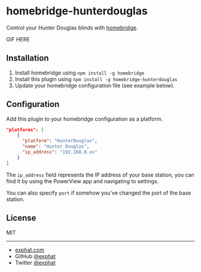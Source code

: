 # homebridge-hunterdouglas

Control your Hunter Douglas blinds with [homebridge](https://github.com/nfarina/homebridge).

GIF HERE

## Installation

1. Install homebridge using `npm install -g homebridge`
2. Install this plugin using `npm install -g homebridge-hunterdouglas`
3. Update your homebridge configuration file (see example below).

## Configuration

Add this plugin to your homebridge configuration as a platform.

```json
"platforms": [
    {
      "platform": "HunterDouglas",
      "name": "Hunter Douglas",
      "ip_address": "192.168.0.xx"
    }   
]
```

The `ip_address` field represents the IP address of your base station, you can find it by using the PowerView app and navigating to settings.

You can also specify `port` if somehow you've changed the port of the base station.

## License

MIT

---

- [exphat.com](http://exphat.com)
- GitHub [@exphat](https://github.com/exphat)
- Twitter [@exphat](https://twitter.com/exphat)
